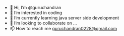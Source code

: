 - 👋 Hi, I’m @guruchandran
- 👀 I’m interested in coding
- 🌱 I’m currently learning java server side development
- 💞️ I’m looking to collaborate on ...
- 📫 How to reach me guruchandran0228@gmail.com

<!---
guruchandran716/guruchandran716 is a ✨ special ✨ repository because its `README.md` (this file) appears on your GitHub profile.
You can click the Preview link to take a look at your changes.
--->
